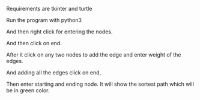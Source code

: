 Requirements are tkinter and turtle

Run the program with python3

And then right click for entering the nodes.

And then click on end.

After it click on any two nodes to add the edge and enter weight of the edges.

And adding all the edges click on end,

Then enter starting and ending node.
It will show the sortest path which will be in green color.
